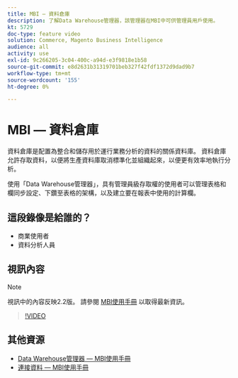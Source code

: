 ```yaml
---
title: MBI — 資料倉庫
description: 了解Data Warehouse管理器，該管理器在MBI中可供管理員用戶使用。
kt: 5729
doc-type: feature video
solution: Commerce, Magento Business Intelligence
audience: all
activity: use
exl-id: 9c266205-3c04-400c-a94d-e3f9818e1b58
source-git-commit: e8d2631b31319701beb327f42fdf1372d9dad9b7
workflow-type: tm+mt
source-wordcount: '155'
ht-degree: 0%

---
```


# MBI — 資料倉庫

資料倉庫是配置為整合和儲存用於運行業務分析的資料的關係資料庫。 資料倉庫允許存取資料，以便將生產資料庫取消標準化並組織起來，以便更有效率地執行分析。

使用「Data Warehouse管理器」，具有管理員級存取權的使用者可以管理表格和欄同步設定、下鑽至表格的架構，以及建立要在報表中使用的計算欄。

## 這段錄像是給誰的？

- 商業使用者
- 資料分析人員

## 視訊內容

>[!NOTE]
>
>視訊中的內容反映2.2版。 請參閱 [MBI使用手冊](https://experienceleague.adobe.com/docs/commerce-business-intelligence/mbi/guide-overview.html) 以取得最新資訊。

>[!VIDEO](https://video.tv.adobe.com/v/35984?quality=12&learn=on)

## 其他資源

- [Data Warehouse管理器 — MBI使用手冊](https://experienceleague.adobe.com/docs/commerce-business-intelligence/mbi/analyze/warehouse-manager/tour-dwm.html)
- [連接資料 — MBI使用手冊](https://experienceleague.adobe.com/docs/commerce-business-intelligence/mbi/analyze/connecting/connecting-data.html)
